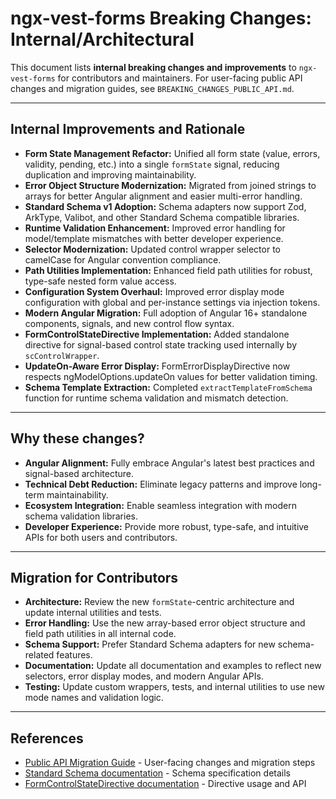 # ngx-vest-forms Breaking Changes: Internal/Architectural

This document lists **internal breaking changes and improvements** to `ngx-vest-forms` for contributors and maintainers. For user-facing public API changes and migration guides, see `BREAKING_CHANGES_PUBLIC_API.md`.

---

## Internal Improvements and Rationale

- **Form State Management Refactor:** Unified all form state (value, errors, validity, pending, etc.) into a single `formState` signal, reducing duplication and improving maintainability.
- **Error Object Structure Modernization:** Migrated from joined strings to arrays for better Angular alignment and easier multi-error handling.
- **Standard Schema v1 Adoption:** Schema adapters now support Zod, ArkType, Valibot, and other Standard Schema compatible libraries.
- **Runtime Validation Enhancement:** Improved error handling for model/template mismatches with better developer experience.
- **Selector Modernization:** Updated control wrapper selector to camelCase for Angular convention compliance.
- **Path Utilities Implementation:** Enhanced field path utilities for robust, type-safe nested form value access.
- **Configuration System Overhaul:** Improved error display mode configuration with global and per-instance settings via injection tokens.
- **Modern Angular Migration:** Full adoption of Angular 16+ standalone components, signals, and new control flow syntax.
- **FormControlStateDirective Implementation:** Added standalone directive for signal-based control state tracking used internally by `scControlWrapper`.
- **UpdateOn-Aware Error Display:** FormErrorDisplayDirective now respects ngModelOptions.updateOn values for better validation timing.
- **Schema Template Extraction:** Completed `extractTemplateFromSchema` function for runtime schema validation and mismatch detection.

---

## Why these changes?

- **Angular Alignment:** Fully embrace Angular's latest best practices and signal-based architecture.
- **Technical Debt Reduction:** Eliminate legacy patterns and improve long-term maintainability.
- **Ecosystem Integration:** Enable seamless integration with modern schema validation libraries.
- **Developer Experience:** Provide more robust, type-safe, and intuitive APIs for both users and contributors.

---

## Migration for Contributors

- **Architecture:** Review the new `formState`-centric architecture and update internal utilities and tests.
- **Error Handling:** Use the new array-based error object structure and field path utilities in all internal code.
- **Schema Support:** Prefer Standard Schema adapters for new schema-related features.
- **Documentation:** Update all documentation and examples to reflect new selectors, error display modes, and modern Angular APIs.
- **Testing:** Update custom wrappers, tests, and internal utilities to use new mode names and validation logic.

---

## References

- [Public API Migration Guide](./BREAKING_CHANGES_PUBLIC_API.md) - User-facing changes and migration steps
- [Standard Schema documentation](https://standardschema.dev/) - Schema specification details
- [FormControlStateDirective documentation](./form-control-state-directive.md) - Directive usage and API
